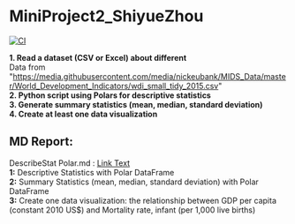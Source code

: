 # MiniProject2_ShiyueZhou
[![CI](https://github.com/nogibjj/MiniProject3_ShiyueZhou/actions/workflows/cicd.yml/badge.svg)](https://github.com/nogibjj/MiniProject3_ShiyueZhou/actions/workflows/cicd.yml)

**1. Read a dataset (CSV or Excel) about different**  
   Data from  "https://media.githubusercontent.com/media/nickeubank/MIDS_Data/master/World_Development_Indicators/wdi_small_tidy_2015.csv"  
**2. Python script using Polars for descriptive statistics**  
**3. Generate summary statistics (mean, median, standard deviation)**  
**4. Create at least one data visualization**  


## MD Report:
DescribeStat Polar.md : [Link Text](DescribeStat%20Polar.md)   
**1:** Descriptive Statistics with Polar DataFrame  
**2:** Summary Statistics (mean, median, standard deviation) with Polar DataFrame  
**3:** Create one data visualization: the relationship between GDP per capita (constant 2010 US$) and Mortality rate,   infant (per 1,000 live births) 